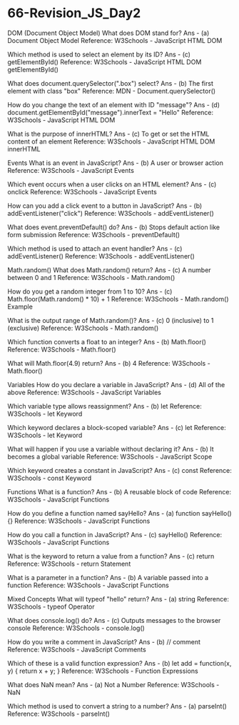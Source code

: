 # 66-Revision_JS_Day2


DOM (Document Object Model)
What does DOM stand for?
Ans - (a) Document Object Model
Reference: W3Schools - JavaScript HTML DOM

Which method is used to select an element by its ID?
Ans - (c) getElementById()
Reference: W3Schools - JavaScript HTML DOM getElementById()

What does document.querySelector(".box") select?
Ans - (b) The first element with class "box"
Reference: MDN - Document.querySelector()

How do you change the text of an element with ID "message"?
Ans - (d) document.getElementById("message").innerText = "Hello"
Reference: W3Schools - JavaScript HTML DOM

What is the purpose of innerHTML?
Ans - (c) To get or set the HTML content of an element
Reference: W3Schools - JavaScript HTML DOM innerHTML

Events
What is an event in JavaScript?
Ans - (b) A user or browser action
Reference: W3Schools - JavaScript Events

Which event occurs when a user clicks on an HTML element?
Ans - (c) onclick
Reference: W3Schools - JavaScript Events

How can you add a click event to a button in JavaScript?
Ans - (b) addEventListener("click")
Reference: W3Schools - addEventListener()

What does event.preventDefault() do?
Ans - (b) Stops default action like form submission
Reference: W3Schools - preventDefault()

Which method is used to attach an event handler?
Ans - (c) addEventListener()
Reference: W3Schools - addEventListener()

Math.random()
What does Math.random() return?
Ans - (c) A number between 0 and 1
Reference: W3Schools - Math.random()

How do you get a random integer from 1 to 10?
Ans - (c) Math.floor(Math.random() * 10) + 1
Reference: W3Schools - Math.random() Example

What is the output range of Math.random()?
Ans - (c) 0 (inclusive) to 1 (exclusive)
Reference: W3Schools - Math.random()

Which function converts a float to an integer?
Ans - (b) Math.floor()
Reference: W3Schools - Math.floor()

What will Math.floor(4.9) return?
Ans - (b) 4
Reference: W3Schools - Math.floor()

Variables
How do you declare a variable in JavaScript?
Ans - (d) All of the above
Reference: W3Schools - JavaScript Variables

Which variable type allows reassignment?
Ans - (b) let
Reference: W3Schools - let Keyword

Which keyword declares a block-scoped variable?
Ans - (c) let
Reference: W3Schools - let Keyword

What will happen if you use a variable without declaring it?
Ans - (b) It becomes a global variable
Reference: W3Schools - JavaScript Scope

Which keyword creates a constant in JavaScript?
Ans - (c) const
Reference: W3Schools - const Keyword

Functions
What is a function?
Ans - (b) A reusable block of code
Reference: W3Schools - JavaScript Functions

How do you define a function named sayHello?
Ans - (a) function sayHello() {}
Reference: W3Schools - JavaScript Functions

How do you call a function in JavaScript?
Ans - (c) sayHello()
Reference: W3Schools - JavaScript Functions

What is the keyword to return a value from a function?
Ans - (c) return
Reference: W3Schools - return Statement

What is a parameter in a function?
Ans - (b) A variable passed into a function
Reference: W3Schools - JavaScript Functions

Mixed Concepts
What will typeof "hello" return?
Ans - (a) string
Reference: W3Schools - typeof Operator

What does console.log() do?
Ans - (c) Outputs messages to the browser console
Reference: W3Schools - console.log()

How do you write a comment in JavaScript?
Ans - (b) // comment
Reference: W3Schools - JavaScript Comments

Which of these is a valid function expression?
Ans - (b) let add = function(x, y) { return x + y; }
Reference: W3Schools - Function Expressions

What does NaN mean?
Ans - (a) Not a Number
Reference: W3Schools - NaN

Which method is used to convert a string to a number?
Ans - (a) parseInt()
Reference: W3Schools - parseInt()
